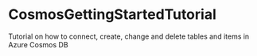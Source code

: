 # CosmosGettingStartedTutorial
Tutorial on how to connect, create, change and delete tables and items in Azure Cosmos DB
